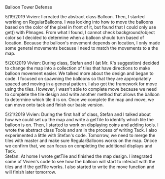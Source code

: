 Balloon Tower Defense

5/19/2019
  Vivien: I created the abstract class Balloon. Then, I started working on RegularBalloons. I was looking into how to move the balloons based on the color of the pixel in front of it, but found that I could only use get() with PImages. From what I found, I cannot check background/object color so I decided to determine when a balloon should turn based of location. Because the balloon's movement depends on location, I only made some general movements because I need to match the movements to a the map.  

5/20/2019
  Vivien: During class, Stefan and I (at Mr. K's suggestion) decided to change the map into a collection of tiles that have directions to make balloon movement easier. We talked more about the design and began to code. I focused on spawning the balloons so that they are appropriately spaced and moving in a general pattern. I also got the framework for move using the tiles. However, I wasn't able to complete move because we need to complete the tile design and write another method that allows the balloon to determine which tile it is on. Once we complete the map and move, we can move onto tack and finish our basic version.

5/21/2019
  Vivien: During the first half of class, Stefan and I talked about how we could set up the map and write a getTile to identify which tile the balloon is on. Then, I started to work on displaying coins and adding tools. I wrote the abstract class Tools and am in the process of writing Tack. I also experimented a little with Stefan's code. Tomorrow, we need to merge the tiles with master and make sure RegularBalloons works on the map. Oncce we confirm that, we can focus on completing the additional displays and Tack.   
  Stefan: At home I wrote getTile and finished the map design. I integrated some of Vivien's code to see how the balloon will start to interact with the tiles and if the getTile works. I also started to write the move function and will finish later tomorrow. 
